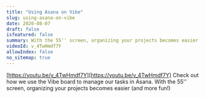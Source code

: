 ```yaml
---
title: "Using Asana on Vibe"
slug: using-asana-on-vibe
date: 2020-08-07
draft: false
isfeatured: false
summary: With the 55'' screen, organizing your projects becomes easier (and more fun!) 
videoId: v_4TwHmdf7Y
allowIndex: false
no_sitemap: true
---
```




[https://youtu.be/v_4TwHmdf7Y](https://youtu.be/v_4TwHmdf7Y)
Check out how we use the Vibe board to manage our tasks in Asana.
With the 55'' screen, organizing your projects becomes easier (and more fun!) 
